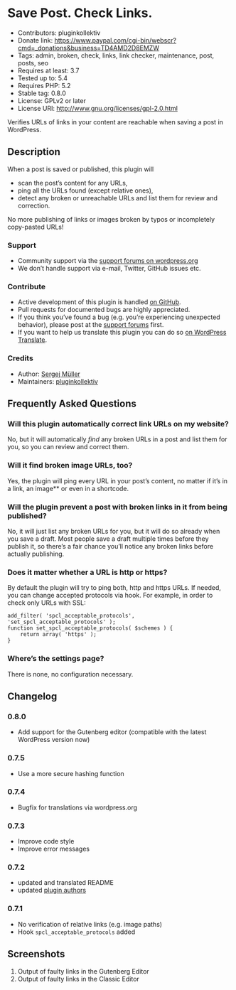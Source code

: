 # Save Post. Check Links. #
* Contributors:      pluginkollektiv
* Donate link:       https://www.paypal.com/cgi-bin/webscr?cmd=_donations&business=TD4AMD2D8EMZW
* Tags:              admin, broken, check, links, link checker, maintenance, post, posts, seo
* Requires at least: 3.7
* Tested up to:      5.4
* Requires PHP:      5.2
* Stable tag:        0.8.0
* License:           GPLv2 or later
* License URI:       http://www.gnu.org/licenses/gpl-2.0.html


Verifies URLs of links in your content are reachable when saving a post in WordPress.


## Description ##
When a post is saved or published, this plugin will

* scan the post’s content for any URLs,
* ping all the URLs found (except relative ones),
* detect any broken or unreachable URLs and list them for review and correction.

No more publishing of links or images broken by typos or incompletely copy-pasted URLs!

### Support ###
* Community support via the [support forums on wordpress.org](https://wordpress.org/support/plugin/spcl)
* We don’t handle support via e-mail, Twitter, GitHub issues etc.

### Contribute ###
* Active development of this plugin is handled [on GitHub](https://github.com/pluginkollektiv/spcl).
* Pull requests for documented bugs are highly appreciated.
* If you think you’ve found a bug (e.g. you’re experiencing unexpected behavior), please post at the [support forums](https://wordpress.org/support/plugin/spcl) first.
* If you want to help us translate this plugin you can do so [on WordPress Translate](https://translate.wordpress.org/projects/wp-plugins/spcl).

### Credits ###
* Author: [Sergej Müller](https://sergejmueller.github.io/)
* Maintainers: [pluginkollektiv](https://pluginkollektiv.org)


## Frequently Asked Questions ##

### Will this plugin automatically correct link URLs on my website? ###
No, but it will automatically *find* any broken URLs in a post and list them for you, so you can review and correct them.

### Will it find broken image URLs, too? ###
Yes, the plugin will ping every URL in your post’s content, no matter if it’s in a link, an image** or even in a shortcode.

### Will the plugin prevent a post with broken links in it from being published? ###
No, it will just list any broken URLs for you, but it will do so already when you save a draft. Most people save a draft multiple times before they publish it, so there’s a fair chance you’ll notice any broken links before actually publishing.

### Does it matter whether a URL is http or https? ###
By default the plugin will try to ping both, http and https URLs. If needed, you can change accepted protocols via hook. For example, in order to check only URLs with SSL:

```
add_filter( 'spcl_acceptable_protocols', 'set_spcl_acceptable_protocols' );
function set_spcl_acceptable_protocols( $schemes ) {
	return array( 'https' );
}
```

### Where’s the settings page? ###
There is none, no configuration necessary.


## Changelog ##

### 0.8.0 ###
* Add support for the Gutenberg editor (compatible with the latest WordPress version now)

### 0.7.5 ###
* Use a more secure hashing function

### 0.7.4 ###
* Bugfix for translations via wordpress.org

### 0.7.3 ###
* Improve code style
* Improve error messages

### 0.7.2 ###
* updated and translated README
* updated [plugin authors](https://gist.github.com/glueckpress/f058c0ab973d45a72720)

### 0.7.1 ###
* No verification of relative links (e.g. image paths)
* Hook `spcl_acceptable_protocols` added


## Screenshots ##
1. Output of faulty links in the Gutenberg Editor
2. Output of faulty links in the Classic Editor
